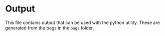 # Output

This file contains output that can be used with the python utility. These are generated from the bags in the `bags` folder.
